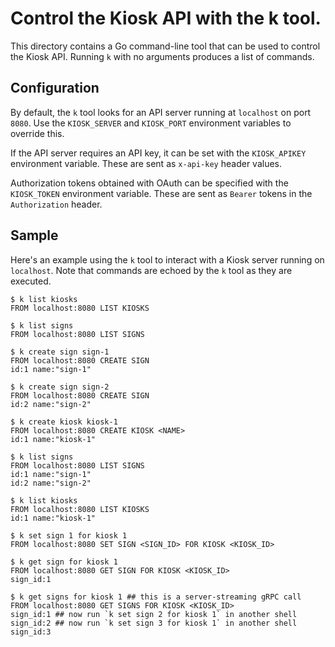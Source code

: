 # Control the Kiosk API with the k tool.

This directory contains a Go command-line tool that can be used to control the
Kiosk API. Running `k` with no arguments produces a list of commands.

## Configuration

By default, the `k` tool looks for an API server running at `localhost` on port
`8080`. Use the `KIOSK_SERVER` and `KIOSK_PORT` environment variables to
override this.

If the API server requires an API key, it can be set with the `KIOSK_APIKEY`
environment variable. These are sent as `x-api-key` header values.

Authorization tokens obtained with OAuth can be specified with the
`KIOSK_TOKEN` environment variable. These are sent as `Bearer` tokens in the
`Authorization` header.

## Sample

Here's an example using the `k` tool to interact with a Kiosk server running on
`localhost`. Note that commands are echoed by the `k` tool as they are executed.

```
$ k list kiosks
FROM localhost:8080 LIST KIOSKS

$ k list signs
FROM localhost:8080 LIST SIGNS

$ k create sign sign-1
FROM localhost:8080 CREATE SIGN
id:1 name:"sign-1"

$ k create sign sign-2
FROM localhost:8080 CREATE SIGN
id:2 name:"sign-2"

$ k create kiosk kiosk-1
FROM localhost:8080 CREATE KIOSK <NAME>
id:1 name:"kiosk-1"

$ k list signs
FROM localhost:8080 LIST SIGNS
id:1 name:"sign-1"
id:2 name:"sign-2"

$ k list kiosks
FROM localhost:8080 LIST KIOSKS
id:1 name:"kiosk-1"

$ k set sign 1 for kiosk 1
FROM localhost:8080 SET SIGN <SIGN_ID> FOR KIOSK <KIOSK_ID>

$ k get sign for kiosk 1
FROM localhost:8080 GET SIGN FOR KIOSK <KIOSK_ID>
sign_id:1

$ k get signs for kiosk 1 ## this is a server-streaming gRPC call
FROM localhost:8080 GET SIGNS FOR KIOSK <KIOSK_ID>
sign_id:1 ## now run `k set sign 2 for kiosk 1` in another shell
sign_id:2 ## now run `k set sign 3 for kiosk 1` in another shell
sign_id:3
```

